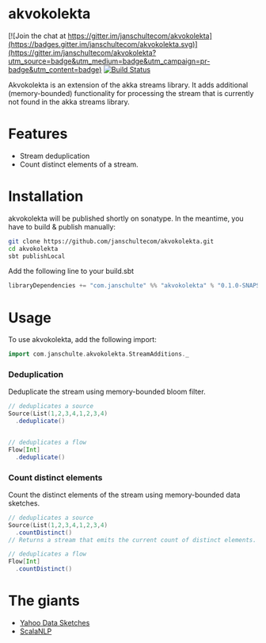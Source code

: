 # akvokolekta

[![Join the chat at https://gitter.im/janschultecom/akvokolekta](https://badges.gitter.im/janschultecom/akvokolekta.svg)](https://gitter.im/janschultecom/akvokolekta?utm_source=badge&utm_medium=badge&utm_campaign=pr-badge&utm_content=badge)
[![Build Status](https://travis-ci.org/janschultecom/akvokolekta.svg?branch=master)](https://travis-ci.org/janschultecom/akvokolekta)

Akvokolekta is an extension of the akka streams library. It adds additional (memory-bounded) functionality for processing the stream that is currently not found in the akka streams library. 

# Features

* Stream deduplication
* Count distinct elements of a stream.

# Installation
akvokolekta will be published shortly on sonatype. In the meantime, you have to build & publish manually:
```sh
git clone https://github.com/janschultecom/akvokolekta.git
cd akvokolekta
sbt publishLocal
```
Add the following line to your build.sbt

```scala
libraryDependencies += "com.janschulte" %% "akvokolekta" % "0.1.0-SNAPSHOT"
```

# Usage

To use akvokolekta, add the following import:
```scala
import com.janschulte.akvokolekta.StreamAdditions._
```

### Deduplication

Deduplicate the stream using memory-bounded bloom filter.
```scala
// deduplicates a source
Source(List(1,2,3,4,1,2,3,4)
  .deduplicate()


// deduplicates a flow
Flow[Int]
  .deduplicate()
```

### Count distinct elements

Count the distinct elements of the stream using memory-bounded data sketches.
```scala
// deduplicates a source
Source(List(1,2,3,4,1,2,3,4)
  .countDistinct()
// Returns a stream that emits the current count of distinct elements.

// deduplicates a flow
Flow[Int]
  .countDistinct()
```

# The giants

* [Yahoo Data Sketches](http://datasketches.github.io/)
* [ScalaNLP](http://www.scalanlp.org/)
